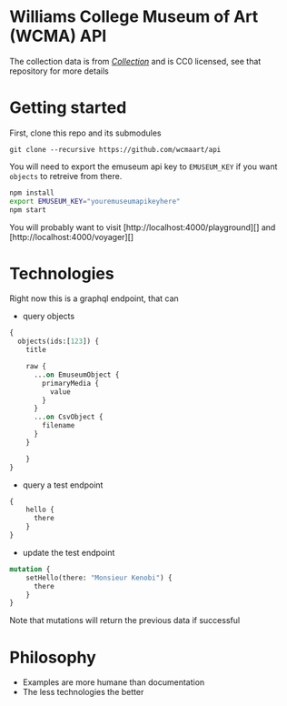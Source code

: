 # Williams College Museum of Art (WCMA) API

The collection data is from [*Collection*](https://github.com/wcmaart/collection) and is CC0 licensed, see that repository for more details

# Getting started

First, clone this repo and its submodules

    git clone --recursive https://github.com/wcmaart/api

You will need to export the emuseum api key to `EMUSEUM_KEY` if you want `objects` to retreive from there.

```bash
npm install
export EMUSEUM_KEY="youremuseumapikeyhere"
npm start
```

You will probably want to visit [http://localhost:4000/playground][] and [http://localhost:4000/voyager][]

# Technologies

Right now this is a graphql endpoint, that can

* query objects

```graphql
{
  objects(ids:[123]) {
    title

    raw {
      ...on EmuseumObject {
        primaryMedia {
          value
        }
      }
      ...on CsvObject {
        filename
      }
    }

	}
}
```

* query a test endpoint

```graphql
{
    hello {
      there
    }
}
```

* update the test endpoint

```graphql
mutation {
    setHello(there: "Monsieur Kenobi") {
      there
    }
}
```

Note that mutations will return the previous data if successful

# Philosophy

* Examples are more humane than documentation
* The less technologies the better
